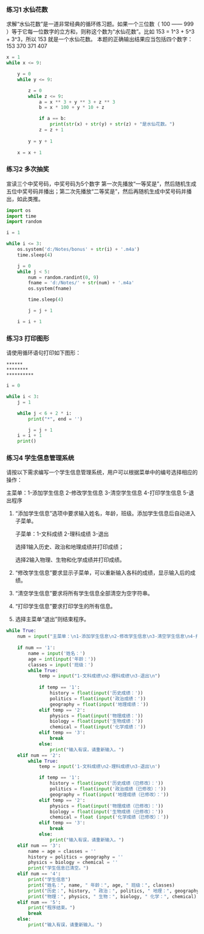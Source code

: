 
### 练习1 水仙花数
求解“水仙花数”是一道非常经典的循环练习题。如果一个三位数（ 100 —— 999 ）等于它每一位数字的立方和，则称这个数为“水仙花数”。比如 153 = 1^3 + 5^3 + 3^3，所以 153 就是一个水仙花数。
本题的正确输出结果应当包括四个数字： 153 370 371 407
```python
x = 1
while x <= 9:

    y = 0
    while y <= 9:

        z = 0
        while z <= 9:
            a = x ** 3 + y ** 3 + z ** 3
            b = x * 100 + y * 10 + z

            if a == b:
                print(str(x) + str(y) + str(z) + "是水仙花数。")
            z = z + 1
        
        y = y + 1
    
    x = x + 1
```
### 练习2 多次抽奖
宣读三个中奖号码，中奖号码为5个数字
第一次先播放“一等奖是”，然后随机生成五位中奖号码并播出；第二次先播放“二等奖是”，然后再随机生成中奖号码并播出，如此类推。
```python
import os
import time
import random

i = 1

while i <= 3:
    os.system('d:/Notes/bonus' + str(i) + '.m4a')
    time.sleep(4)

    j = 0
    while j < 5:
        num = random.randint(0, 9)
        fname = 'd:/Notes/' + str(num) + '.m4a'
        os.system(fname)

        time.sleep(4)

        j = j + 1

    i = i + 1
```
### 练习3 打印图形
请使用循环语句打印如下图形：
```
******
********
**********
```
```python
i = 0

while i < 3:
    j = 1

    while j < 6 + 2 * i:
        print("*", end = '')

        j = j + 1
    i = i + 1
    print()
```
### 练习4 学生信息管理系统
请按以下需求编写一个学生信息管理系统，用户可以根据菜单中的编号选择相应的操作：

主菜单：1-添加学生信息 2-修改学生信息 3-清空学生信息 4-打印学生信息 5-退出程序

1. “添加学生信息”选项中要求输入姓名，年龄，班级。添加学生信息后自动进入子菜单。
    
    子菜单：1-文科成绩 2-理科成绩 3-退出

    选择1输入历史、政治和地理成绩并打印成绩；

    选择2输入物理、生物和化学成绩并打印成绩。
2. “修改学生信息”要求显示子菜单，可以重新输入各科的成绩，显示输入后的成绩。

3. “清空学生信息”要求将所有学生信息全部清空为空字符串。

4. “打印学生信息”要求打印学生的所有信息。

5. 选择主菜单“退出”则结束程序。
```python
while True:
    num = input("主菜单：\n1-添加学生信息\n2-修改学生信息\n3-清空学生信息\n4-打印学生信息\n5-退出程序\n")
    
    if num == '1':
        name = input('姓名：')
        age = int(input('年龄：'))
        classes = input('班级：')
        while True:
            temp = input("1-文科成绩\n2-理科成绩\n3-退出\n")
            
            if temp == '1':
                history = float(input('历史成绩：'))
                politics = float(input('政治成绩：'))
                geography = float(input('地理成绩：'))
            elif temp == '2':
                physics = float(input('物理成绩：'))
                biology = float(input('生物成绩：'))
                chemical = float(input('化学成绩：'))
            elif temp == '3':
                break
            else:
                print("输入有误，请重新输入。")
    elif num == '2':
        while True:
            temp = input('1-文科成绩\n2-理科成绩\n3-退出\n')

            if temp == '1':
                history = float(input('历史成绩（已修改）：'))
                politics = float(input('政治成绩（已修改）：'))
                geography = float(input('地理成绩（已修改）：'))
            elif temp == '2':
                physics = float(input('物理成绩（已修改）：'))
                biology = float(input('生物成绩（已修改）：'))
                chemical = float (input('化学成绩（已修改）：'))
            elif temp == '3':
                break
            else:
                print("输入有误，请重新输入。")
    elif num == '3':
        name = age = classes = ''
        history = politics = geography = ''
        physics = biology = chemical = ''
        print("学生信息已清空。")
    elif num == '4':
        print("学生信息")
        print("姓名：", name, " 年龄：", age, " 班级：", classes)
        print("历史：", history, " 政治：", politics, " 地理：", geography)
        print("物理：", physics, " 生物：", biology, " 化学：", chemical)
    elif num == '5':
        print("程序结束。")
        break
    else:
        print("输入有误，请重新输入。")
```